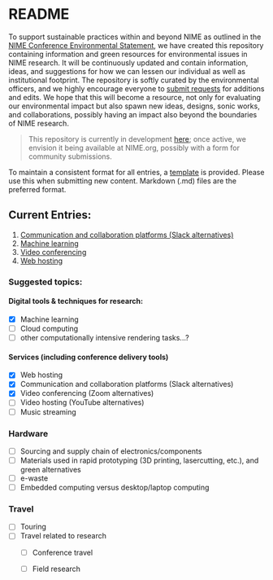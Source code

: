 # README

To support sustainable practices within and beyond NIME as outlined in the [NIME Conference Environmental Statement](https://www.nime.org/environment/), we have created this repository containing information and green resources for environmental issues in NIME research. It will be continuously updated and contain information, ideas, and suggestions for how we can lessen our individual as well as institutional footprint. The repository is softly curated by the environmental officers, and we highly encourage everyone to [submit requests](mailto:johnny@johnnyvenom.com?subject=ECO_NIME%20new%20submission) for additions and edits. We hope that this will become a resource, not only for evaluating our environmental impact but also spawn new ideas, designs, sonic works, and collaborations, possibly having an impact also beyond the boundaries of NIME research.

> This repository is currently in development [here](https://github.com/NIME-conference/ECO_NIME); once active, we envision it being available at NIME.org, possibly with a form for community submissions.

To maintain a consistent format for all entries, a [template](_template.md) is provided. Please use this when submitting new content. Markdown \(.md\) files are the preferred format.

## Current Entries:

1. [Communication and collaboration platforms \(Slack alternatives\)](communication_chat_platform.md)
2. [Machine learning](machine_learning.md)
3. [Video conferencing](video_conferencing.md)
4. [Web hosting](web_hosting.md)

### Suggested topics:

#### Digital tools & techniques for research:

* [x] Machine learning
* [ ] Cloud computing
* [ ] other computationally intensive rendering tasks...? 

#### Services \(including conference delivery tools\)

* [x] Web hosting
* [x] Communication and collaboration platforms \(Slack alternatives\)
* [x] Video conferencing \(Zoom alternatives\)
* [ ] Video hosting \(YouTube alternatives\)
* [ ] Music streaming

### Hardware

* [ ] Sourcing and supply chain of electronics/components
* [ ] Materials used in rapid prototyping \(3D printing, lasercutting, etc.\), and green alternatives
* [ ] e-waste
* [ ] Embedded computing versus desktop/laptop computing

### Travel

* [ ] Touring
* [ ] Travel related to research
  * [ ] Conference travel
  * [ ] Field research

